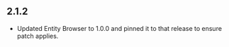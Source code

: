 ## 2.1.2
* Updated Entity Browser to 1.0.0 and pinned it to that release to ensure patch
  applies.
